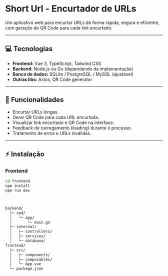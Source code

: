 # Short Url - Encurtador de URLs

Um aplicativo web para encurtar URLs de forma rápida, segura e eficiente, com geração de QR Code para cada link encurtado.

---

## 💻 Tecnologias

- **Frontend:** Vue 3, TypeScript, Tailwind CSS  
- **Backend:** Node.js ou Go (dependendo da implementação)  
- **Banco de dados:** SQLite / PostgreSQL / MySQL (ajustável)  
- **Outras libs:** Axios, QR Code generator  

---

## 🚀 Funcionalidades

- Encurtar URLs longas.  
- Gerar QR Code para cada URL encurtada.  
- Visualizar link encurtado e QR Code na interface.  
- Feedback de carregamento (loading) durante o processo.  
- Tratamento de erros e URLs inválidas.  

---

## ⚡ Instalação

### Frontend

```bash
cd frontend
npm install
npm run dev



backend/
  ├─ cmd/
  │   └─ app/
  │       └─ main.go
  ├─ internal/
  │   ├─ controllers/
  │   ├─ services/
  │   └─ database/
frontend/
  ├─ src/
  │   ├─ components/
  │   ├─ composables/
  │   └─ App.vue
  └─ package.json
